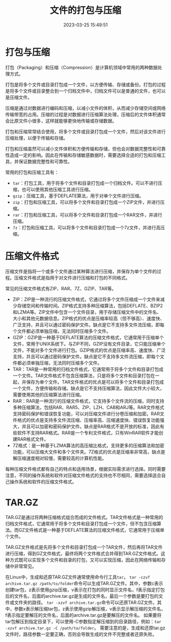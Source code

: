 ﻿---
title: 文件的打包与压缩
date: 2023-03-25 15:49:51
summary: 本文分享文件的打包与压缩的相关内容。
tags:
- 程序设计
categories:
- 程序设计
---

# 打包与压缩

打包（Packaging）和压缩（Compression）是计算机领域中常用的两种数据处理方式。

打包是将多个文件或目录打包成一个文件，以方便传输、存储或备份。打包的过程是将多个文件或目录整合到一个归档文件中，归档文件可以是普通的文件，也可以是压缩文件。

压缩是通过对数据进行编码和压缩，以减小文件的体积，从而减少存储空间或网络传输带宽的占用。压缩的过程是对数据进行压缩算法处理，压缩后的文件体积通常会比原文件小很多，这样就能够更快地传输或存储数据。

打包和压缩常常结合使用，将多个文件或目录打包成一个文件，然后对该文件进行压缩处理，以便于传输和存储。

打包和压缩虽然可以减小文件体积和方便传输和存储，但也会对数据完整性和可靠性造成一定的影响。因此在传输和存储敏感数据时，需要选择合适的打包和压缩工具，并保证数据完整性和可靠性。

常用的打包和压缩工具有：
- `tar`：打包工具，用于将多个文件和目录打包成一个归档文件。可以不进行压缩，也可以使用其他压缩工具进行压缩。
- `gzip`：压缩工具，基于DEFLATE算法，用于对单个文件进行压缩。
- `zip`：打包和压缩工具，可以将多个文件和目录打包成一个ZIP文件，并进行压缩。
- `rar`：打包和压缩工具，可以将多个文件和目录打包成一个RAR文件，并进行压缩。
- `7z`：打包和压缩工具，可以将多个文件和目录打包成一个7z文件，并进行高压缩。

# 压缩文件格式

压缩文件是指将一个或多个文件通过某种算法进行压缩，并保存为单个文件的过程。压缩文件格式是指用于对文件进行压缩和打包的不同格式。

常见的压缩文件格式有ZIP、RAR、7Z、GZIP、TAR等。
- ZIP：ZIP是一种流行的压缩文件格式，它通过将多个文件压缩成一个文件来减少存储空间和传输时间。ZIP格式支持多种压缩算法，包括DEFLATE、BZIP2和LZMA等。ZIP文件中包含一个文件目录，用于存储压缩文件中的文件名、大小和其他元数据信息。ZIP格式的优点是压缩率较高（但不够高）、速度快、广泛支持，并且可以通过密码保护文件。缺点是它不支持多文件流压缩，即每个文件都必须单独压缩，无法同时压缩多个文件。
- GZIP：GZIP是一种基于DEFLATE算法的压缩文件格式，它通常用于压缩单个文件，常用于UNIX系统下。与ZIP不同，GZIP没有文件目录，它只能压缩单个文件，不能对多个文件进行打包。GZIP格式的优点是压缩率高、速度快、广泛支持，并且可以通过密码保护文件。缺点是它不支持多文件流压缩，即每个文件都必须单独压缩，无法同时压缩多个文件。
- TAR：TAR是一种常用的归档文件格式，它通常用于将多个文件和目录打包成一个文件。TAR文件格式不包含压缩算法，只是将多个文件和目录打包在一起，并保存为单个文件。TAR文件格式的优点是可以将多个文件和目录打包成一个文件，方便传输和存储。缺点是它不支持压缩算法，因此文件大小较大，需要使用其他的压缩算法进行压缩。
- RAR：RAR是一种流行的压缩文件格式，它支持多个文件流的压缩，同时支持多种压缩算法，包括RAR、RAR5、ZIP、LZH、CAB和ARJ等。RAR文件格式支持密码保护和错误恢复功能，可以对压缩文件进行分卷压缩和加密。RAR文件格式的优点是支持多文件流压缩、压缩率高、压缩速度快、错误恢复功能强大，并且可以加密和密码保护文件。缺点是RAR格式不是开放的标准，因此有些软件不支持RAR格式。RAR是一个专利文件格式，只有WinRAR软件才能创建RAR格式文件。
- 7Z格式：是一种基于LZMA算法的高压缩比格式，支持更多的压缩算法和加密功能，可以压缩大文件和多个文件夹。7Z格式的优点是压缩率非常高，缺点是解压缩速度相对较慢，需要较高的计算机性能。

每种压缩文件格式都有自己的特点和适用场景，根据实际需求进行选择。同时需要注意，不同的操作系统和软件对压缩文件格式的支持也不尽相同，需要选择适合自己操作系统和软件的压缩文件格式。

# TAR.GZ

TAR.GZ是通过将两种压缩格式组合而成的文件格式。TAR文件格式是一种常用的归档文件格式，它通常用于将多个文件和目录打包成一个文件，但不包含压缩算法。而GZ文件格式是一种基于DEFLATE算法的压缩文件格式，它通常用于压缩单个文件。

TAR.GZ文件格式是先将多个文件和目录打包成一个TAR文件，然后再将TAR文件进行压缩，得到GZ文件格式，最终将两个文件格式合并得到TAR.GZ文件格式。这种方式既可以实现多个文件和目录的打包，又可以实现压缩，因此在网络传输和存储中非常常见。

在Linux中，生成和还原TAR.GZ文件通常使用命令行工具`tar`。
`tar -czvf archive.tar.gz /path/to/folder`命令可以生成TAR.GZ文件。其中，参数c表示创建tar包，z表示使用gzip压缩，v表示在打包的同时显示文件名，f表示指定打包后的文件名，后面的archive.tar.gz是生成的文件名，最后一个参数是要打包的文件或文件夹的路径。
`tar -xzvf archive.tar.gz`命令可以还原TAR.GZ文件。其中，参数x表示解压缩tar包，z表示使用gzip解压缩，v表示显示解压缩的文件名，f表示指定要解压的文件名，后面的archive.tar.gz是要解压的文件名。
如果要将tar包解压到指定目录下，可以使用-C参数指定解压缩到的目录路径，例如：`tar -xzvf archive.tar.gz -C /path/to/folder`。
需要注意的是，生成和还原tar.gz文件时，路径参数一定要正确，否则会导致生成的文件不完整或者还原失败。
